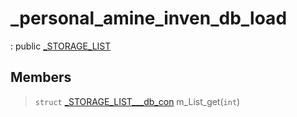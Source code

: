 # _personal_amine_inven_db_load
: public [_STORAGE_LIST](lua/classes/_STORAGE_LIST.md)
 
## Members
 
> `struct` [_STORAGE_LIST___db_con](lua/classes/_STORAGE_LIST___db_con.md) m_List_get(`int`)
 
